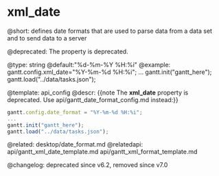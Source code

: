 xml_date
=============

@short: defines date formats that are used to parse data from a data set and to send data to a server
	

@deprecated: The property is deprecated.

@type: string
@default:"%d-%m-%Y %H:%i"
@example:
gantt.config.xml_date="%Y-%m-%d %H:%i";
...
gantt.init("gantt_here");
gantt.load("../data/tasks.json");


@template:	api_config
@descr:
{{note The **xml_date** property is deprecated. Use api/gantt_date_format_config.md instead:}}

~~~js
gantt.config.date_format = "%Y-%m-%d %H:%i";
...
gantt.init("gantt_here");
gantt.load("../data/tasks.json");
~~~

@related:
	desktop/date_format.md
@relatedapi:
	api/gantt_xml_date_template.md
	api/gantt_xml_format_template.md
    
@changelog:
deprecated since v6.2, removed since v7.0